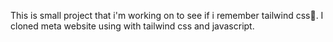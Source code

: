 This is small project that i'm working on to see if i remember tailwind css🌚.
I cloned meta website using with tailwind css and javascript.